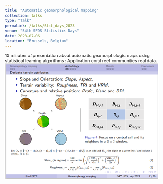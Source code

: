 ```yaml
---
title: "Automatic geomorphological mapping"
collection: talks
type: "Talk"
permalink: /talks/Stat_days_2023
venue: "54th SFDS Statistics Days"
date: 2023-07-06
location: "Brussels, Belgium"
---
```

15 minutes of presentation about automatic geomorphologic maps using statistical learning algorithms : Application coral reef communities real data.
![JDS - 54](https://github.com/latsouckfaye/faye-paul.github.io/blob/master/images/JDS54.png?raw=true)
